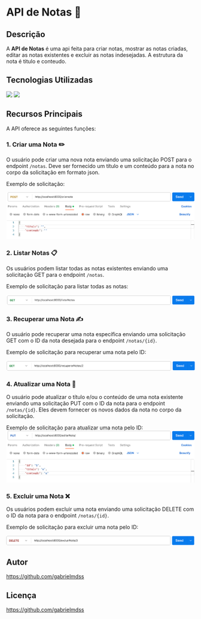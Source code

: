 # API de Notas 📝

## Descrição

A **API de Notas** é uma api feita para criar notas, mostrar as notas criadas, editar as notas existentes e excluir as notas indesejadas. A estrutura da nota é titulo e conteudo.

## Tecnologias Utilizadas

<img src="https://img.shields.io/badge/Node%20js-339933?style=for-the-badge&logo=nodedotjs&logoColor=white" />
<img src="https://img.shields.io/badge/JavaScript-323330?style=for-the-badge&logo=javascript&logoColor=F7DF1E" />


## Recursos Principais

A API oferece as seguintes funções:

### 1. Criar uma Nota ✏️

O usuário pode criar uma nova nota enviando uma solicitação POST para o endpoint `/notas`. Deve ser fornecido um título e um conteúdo para a nota no corpo da solicitação em formato json.



Exemplo de solicitação:

![Alt text](image-1.png)

### 2. Listar Notas 📋

Os usuários podem listar todas as notas existentes enviando uma solicitação GET para o endpoint `/notas`.

Exemplo de solicitação para listar todas as notas:

![Alt text](image-2.png)


### 3. Recuperar uma Nota ✍️

O usuário pode recuperar uma nota específica enviando uma solicitação GET com o ID da nota desejada para o endpoint `/notas/{id}`.

Exemplo de solicitação para recuperar uma nota pelo ID:

![Alt text](image-3.png)

### 4. Atualizar uma Nota 🔄

O usuário pode atualizar o título e/ou o conteúdo de uma nota existente enviando uma solicitação PUT com o ID da nota para o endpoint `/notas/{id}`. Eles devem fornecer os novos dados da nota no corpo da solicitação.

Exemplo de solicitação para atualizar uma nota pelo ID:
![Alt text](image-4.png)

### 5. Excluir uma Nota ❌

Os usuários podem excluir uma nota enviando uma solicitação DELETE com o ID da nota para o endpoint `/notas/{id}`.

Exemplo de solicitação para excluir uma nota pelo ID:

![Alt text](image-5.png)


## Autor

https://github.com/gabrielmdss

## Licença

https://github.com/gabrielmdss
